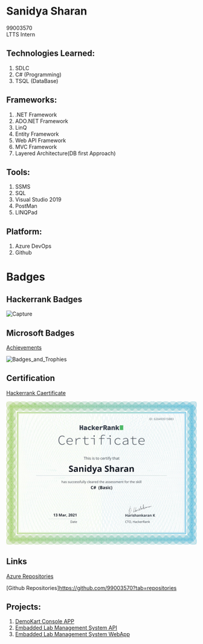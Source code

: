 # Sanidya Sharan
99003570  
LTTS Intern

## Technologies Learned:

1. SDLC 
2. C# (Programming) 
3. TSQL (DataBase) 

## Frameworks:

1. .NET Framework
2. ADO.NET Framework 
3. LinQ 
4. Entity Framework 
5. Web API Framework 
6. MVC Framework 
7. Layered Architecture(DB first Approach) 

## Tools:

1. SSMS 
2. SQL 
3. Visual Studio 2019 
4. PostMan 
5. LINQPad

## Platform:

1. Azure DevOps 
2. Github 

# Badges

## Hackerrank Badges
![Capture](https://user-images.githubusercontent.com/78849691/111938939-0f194d80-8af1-11eb-98aa-1c6867392135.JPG)

## Microsoft Badges 
[Achievements](https://docs.microsoft.com/en-us/users/sanidyasharan-0817/achievements)

![Badges_and_Trophies](https://user-images.githubusercontent.com/78849691/111939361-15f49000-8af2-11eb-913a-7bbb5ff89d38.JPG)

## Certification

[Hackerrank Caertificate](https://www.hackerrank.com/certificates/620493515b83)

![hackerRankC#](https://github.com/99003570/My_Profile/blob/main/Images/C%23(Basic)%20Certification.png)

## Links

[Azure Repositories](https://dev.azure.com/sanidyasharan)

[Github Repositories]https://github.com/99003570?tab=repositories

## Projects:

1.  [DemoKart Console APP](https://dev.azure.com/sanidyasharan/_git/99003570_DemoKart_App)
2.  [Embadded Lab Management System API](https://dev.azure.com/sanidyasharan/_git/99003570_Emb_Lab_Mgmt)
3.  [Embadded Lab Management System WebApp](https://dev.azure.com/sanidyasharan/_git/99003570_MVC_GET_POST)
